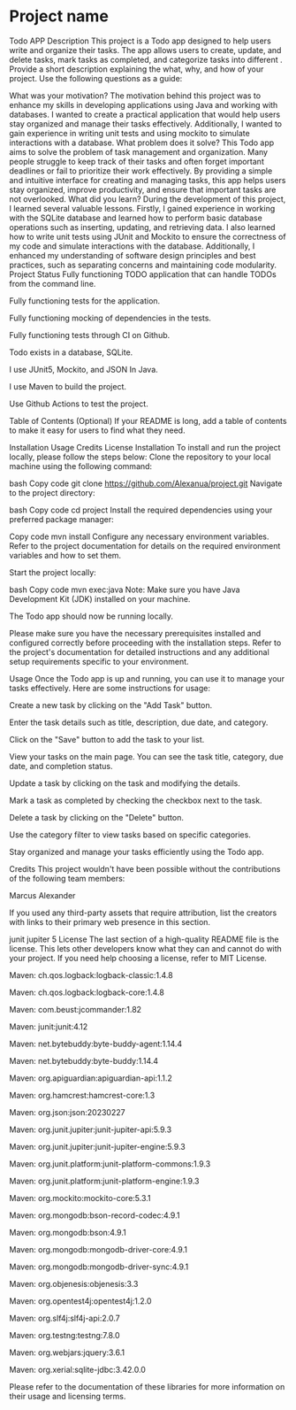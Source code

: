 # Project name
Todo APP
Description
This project is a Todo app designed to help users write and organize their tasks. The app allows users to create, update, and delete tasks, mark tasks as completed, and categorize tasks into different .
Provide a short description explaining the what, why, and how of your project. Use the following questions as a guide:

What was your motivation?
The motivation behind this project was to enhance my skills in developing applications using Java and working with databases. I wanted to create a practical application that would help users stay organized and manage their tasks effectively. Additionally,
I wanted to gain experience in writing unit tests and using mockito to simulate interactions with a database.
What problem does it solve?
This Todo app aims to solve the problem of task management and organization. Many people struggle to keep track of their tasks and often forget important deadlines or fail to prioritize their work effectively. By providing a simple and intuitive interface for creating and managing tasks, this app helps users stay organized, improve productivity, and ensure that important tasks are not overlooked.
What did you learn?
During the development of this project, I learned several valuable lessons. Firstly, I gained experience in working with the SQLite database and learned how to perform basic database operations such as inserting, updating, and retrieving data. I also learned how to write unit tests using JUnit and Mockito to ensure the correctness of my code and simulate interactions with the database. Additionally, I enhanced my understanding of software design principles and best practices, such as separating concerns and maintaining code modularity.
Project Status
 Fully functioning TODO application that can handle TODOs from the command line.

 Fully functioning tests for the application.

 Fully functioning mocking of dependencies in the tests.

 Fully functioning tests through CI on Github.

 Todo exists in a database, SQLite.

 I use JUnit5, Mockito, and JSON In Java.

 I use Maven to build the project.

 Use Github Actions to test the project.

Table of Contents (Optional)
If your README is long, add a table of contents to make it easy for users to find what they need.

Installation
Usage
Credits
License
Installation
To install and run the project locally, please follow the steps below:
Clone the repository to your local machine using the following command:

bash Copy code git clone https://github.com/Alexanua/project.git Navigate to the project directory:

bash Copy code cd project Install the required dependencies using your preferred package manager:

Copy code mvn install Configure any necessary environment variables. Refer to the project documentation for details on the required environment variables and how to set them.

Start the project locally:

bash Copy code mvn exec:java Note: Make sure you have Java Development Kit (JDK) installed on your machine.

The Todo app should now be running locally.

Please make sure you have the necessary prerequisites installed and configured correctly before proceeding with the installation steps. Refer to the project's documentation for detailed instructions and any additional setup requirements specific to your environment.

Usage
Once the Todo app is up and running, you can use it to manage your tasks effectively. Here are some instructions for usage:

Create a new task by clicking on the "Add Task" button.

Enter the task details such as title, description, due date, and category.

Click on the "Save" button to add the task to your list.

View your tasks on the main page. You can see the task title, category, due date, and completion status.

Update a task by clicking on the task and modifying the details.

Mark a task as completed by checking the checkbox next to the task.

Delete a task by clicking on the "Delete" button.

Use the category filter to view tasks based on specific categories.

Stay organized and manage your tasks efficiently using the Todo app.

Credits
This project wouldn't have been possible without the contributions of the following team members:

Marcus Alexander

If you used any third-party assets that require attribution, list the creators with links to their primary web presence in this section.

junit jupiter 5
License
The last section of a high-quality README file is the license. This lets other developers know what they can and cannot do with your project. If you need help choosing a license, refer to MIT License.

Maven: ch.qos.logback:logback-classic:1.4.8

Maven: ch.qos.logback:logback-core:1.4.8

Maven: com.beust:jcommander:1.82

Maven: junit:junit:4.12

Maven: net.bytebuddy:byte-buddy-agent:1.14.4

Maven: net.bytebuddy:byte-buddy:1.14.4

Maven: org.apiguardian:apiguardian-api:1.1.2

Maven: org.hamcrest:hamcrest-core:1.3

Maven: org.json:json:20230227

Maven: org.junit.jupiter:junit-jupiter-api:5.9.3

Maven: org.junit.jupiter:junit-jupiter-engine:5.9.3

Maven: org.junit.platform:junit-platform-commons:1.9.3

Maven: org.junit.platform:junit-platform-engine:1.9.3

Maven: org.mockito:mockito-core:5.3.1

Maven: org.mongodb:bson-record-codec:4.9.1

Maven: org.mongodb:bson:4.9.1

Maven: org.mongodb:mongodb-driver-core:4.9.1

Maven: org.mongodb:mongodb-driver-sync:4.9.1

Maven: org.objenesis:objenesis:3.3

Maven: org.opentest4j:opentest4j:1.2.0

Maven: org.slf4j:slf4j-api:2.0.7

Maven: org.testng:testng:7.8.0

Maven: org.webjars:jquery:3.6.1

Maven: org.xerial:sqlite-jdbc:3.42.0.0

Please refer to the documentation of these libraries for more information on their usage and licensing terms.
